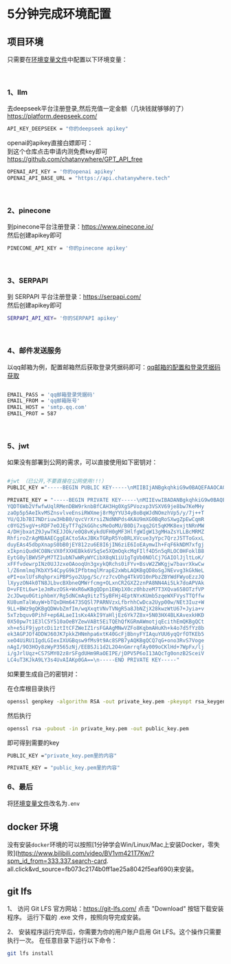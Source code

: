 # 5分钟完成环境配置

## 项目环境

只需要在[环境变量文件](/packages/backend/.env.example)中配置以下环境变量：

<br/>

### 1、llm

去deepseek平台注册登录,然后充值一定金额（几块钱就够够的了）
<br/>
https://platform.deepseek.com/

```bash
API_KEY_DEEPSEEK = "你的deepseek apikey"
```

openai的apikey直接白嫖即可：
<br/>
到这个仓库点击申请内测免费key即可
https://github.com/chatanywhere/GPT_API_free

```bash
OPENAI_API_KEY = '你的openai apikey'
OPENAI_API_BASE_URL = "https://api.chatanywhere.tech"
```

<br/>

### 2、pinecone

到pinecone平台注册登录：https://www.pinecone.io/
<br/>
然后创建apikey即可

```bash
PINECONE_API_KEY = '你的pinecone apikey'
```

<br/>

### 3、SERPAPI

到 SERPAPI 平台注册登录：https://serpapi.com/
<br/>
然后创建apikey即可

```bash
SERPAPI_API_KEY= '你的SERPAPI apikey'
```

<br/>

### 4、邮件发送服务

以qq邮箱为例，配置邮箱然后获取登录凭据码即可：[qq邮箱的配置和登录凭据码获取](./邮件发送服务配置.md)

```bash

EMAIL_PASS = 'qq邮箱登录凭据码'
EMAIL_FROM = 'qq邮箱账号'
EMAIL_HOST = 'smtp.qq.com'
EMAIL_PROT = 587

```

<br/>

### 5、jwt

如果没有部署到公网的需求，可以直接使用如下密钥对：

```bash

#jwt （已公开,不要直接在公网使用!!!）
PUBLIC_KEY ="-----BEGIN PUBLIC KEY-----\nMIIBIjANBgkqhkiG9w0BAQEFAAOCAQ8AMIIBCgKCAQEA5ovljZb25lqQK2EA0+lm9lX8H8FKpUTHpwwVva5J2wXwgB9x4NF4Ej1aM8ad1Ul1evY3vG8OynjB8s2jqeaeQHiJLzEmZ7L5b3hJ7IkVl5no/KzIGGFN+MgaAaliXTTps4Vaef8v+4/vk2FP0CW+wSOzQ64rsNx2wdP6r3Fa167ImTXTTT3bOCgFPZlxtAakaEl8IGaRMAqpkXNGBtub4FfrEQxe3jiRMk3+6tpBhoXLDHjqDFPwdA4u8aqthreaijCvHsY7TUZzFuPwx428WrWfScsEyhCSTpP3tEPLyspHVBR9IDBdx5X4FiIFtd4DB2mbGCywXDETGUYX4q6GawIDAQAB\n-----END PUBLIC KEY-----"

PRIVATE_KEY = "-----BEGIN PRIVATE KEY-----\nMIIEvwIBADANBgkqhkiG9w0BAQEFAASCBKkwggSlAgEAAoIBAQDmi+WNlvbmWpAr
YQDT6Wb2VfwfwUqlRMenDBW9rknbBfCAH3Hg0XgSPVozxp3VSXV69je8bw7KeMHy
zaOp5p5AeIkvMSZnsvlveEnsiRWXmej8rMgYYU34yBoBqWJdNOmzhVp5/y/7j++T
YU/QJb7BI7NDriuw3HbB0/qvcVrXrsiZNdNNPds4KAU9mXG0BqRoSXwgZpEwCqmR
c0YG25vgV+sRDF7eOJEyTf7q2kGGhcsMeOoMU/B0Di7xqq2Gt5qKMK8exjtNRnMW
4/DHjbxatZ9JywTKEJJOk/e0Q8vKykdUFH0gMF3HlfgWIgW13gMHaZsYLLBcMRMZ
RhfiroZrAgMBAAECggEACto5AxJBKxTGRpR5YoBRLXVcue3yYpc7QrzJ5TToGxxL
duyEAs45dbpXnapS0bB0jEY812zu6E8I6jIN6ziE6IoEAymwIh+FqF6kNDM7xfgj
xIkpniQudHCO8NcVX0fXXHEBkk6V5qSe5XQmOqkcMqFIlf4D5n5qRLOC0HFoklB8
EytG0ylBWV5PyM7TZ1ubN7wWRyWYCibX8qN1iU1gTgVb0NOlCj7GAIOlJjltLoK/
xFFfvdewrpINz0UJJzxeOAooqUn3gxykQRchs0iFYv+BsvW2ZWKgjw7bavrXkwCw
l/Z6nmlmq7KbXY54CpyG9kIPfbtmqlMrapE2xWbLAQKBgQD8oSgJNEvvg3kGkNeL
ePI+oxlUfsRqhprxiPBPSyo2Upg/Sc/rz7cvDhg4TkVO10nPbzZBYWdFWyoEzzJQ
lXyyzON4k0TN8JLbvcBXbneQMWrfcmg+OLxnCR2GXZ2znPA8NN4Ai5Lk7doAPVAk
D+vFEtL6w+1eJmRvzOSk+WxR6wKBgQDpn1EWp1X0cz0hbzeM7T3XQva658OTzfVP
2cJDwqu0GtiphbmY/Rg5dNCmAq9itzTSyBFHj4EptNYxKUmb5zqeWXFVysTTQffw
KU8umTalWuyW+bTQxDHm6473SQSl7PARNVzxLfbrhhCwDca2Uyp00w/NEt3Iuz+W
9LL+BWz9gQKBgQDWvbZmfIm/wqXxqtVNvTVNgR5a8JbNZjX28kwzWtU67+Jyia+v
5xTzbquv0PihF+ep6ALaeI1sKx4AkI9YaHljEz6Yk7Z8x+5N03HX4BLKAvexkHKD
0X50pw7t1E3lC5Y510aOeBYZewVABt5EiTQEhQfKGRmAWmotjqEcithEmQKBgQCt
xh+e5iF9jyptcDi1ztItCFZWeIZ1rsFGAAgMNwVZFo8KqbmAHuKh+k4o7d5fYz8b
ek3AGPJOf4DDWJ60JK7pkkZHNmhpa6xtK40GcFjBbnyFYIAquYUU6yqQrfOTKEb5
xeO4UiRU1IgdLGIexIXUGBqsw9fMs9t9Ac8SPB7yAQKBgQCQ7qG+ono3RvS7Voge
nAgI/9O3HOy8zWyP3565zNj/EEBSJi1d2L2O4nGmrrqfAy009oCKlHd+7WpFx/lj
i/gJrlUqz+CS7SMY02z8rSFgdUHm9RaOEIPE/jDPV5P6oI13AQcTg0onzB2SceiV
LC4uT3KJkA9LY3s4UvAIAKp0GA==\n-----END PRIVATE KEY-----"

```

如果要生成自己的密钥对：
<br>

在仓库根目录执行

```bash
openssl genpkey -algorithm RSA -out private_key.pem -pkeyopt rsa_keygen_bits:2048
```

然后执行

```bash
openssl rsa -pubout -in private_key.pem -out public_key.pem
```

即可得到需要的key

```bash
PUBLIC_KEY ="private_key.pem里的内容"

PRIVATE_KEY = "public_key.pem里的内容"
```

### 6、最后

将[环境变量文件](/packages/backend/.env.example)改名为`.env`

## docker 环境

没有安装`docker`环境的可以按照[1分钟学会Win/Linux/Mac上安装Docker，零失败](https://www.bilibili.com/video/BV1vm421T7Kw/?spm_id_from=333.337.search-card.
all.click&vd_source=fb073c2174b0ff1ae25a8042f5eaf690)来安装。

## git lfs

1、
访问 Git LFS 官方网站：https://git-lfs.com/
点击 "Download" 按钮下载安装程序。
运行下载的 .exe 文件，按照向导完成安装。

2、
安装程序运行完毕后，你需要为你的用户账户启用 Git LFS。这个操作只需要执行一次。
在任意目录下运行以下命令：

```bash
git lfs install
```
